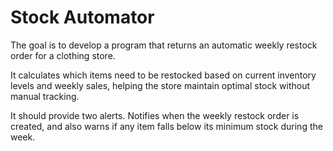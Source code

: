 # Stock Automator

The goal is to develop a program that returns an automatic weekly restock order for a clothing store. 

It calculates which items need to be restocked based on current inventory levels and weekly sales, helping the store maintain optimal stock without manual tracking.

It should provide two alerts. Notifies when the weekly restock order is created, and also warns if any item falls below its minimum stock during the week.